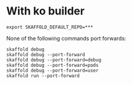 # With ko builder

```
export SKAFFOLD_DEFAULT_REPO=***
```

None of the following commands port forwards:

```
skaffold debug
skaffold debug --port-forward
skaffold debug --port-forward=debug
skaffold debug --port-forward=pods
skaffold debug --port-forward=user
skaffold run --port-forward
```
